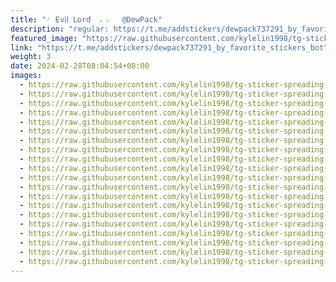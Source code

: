 ```yaml
---
title: "◜ 𝖤v𝗂𝗅 𝖫𝗈r𝖽  ៸ ៸   @DewPack"
description: "regular: https://t.me/addstickers/dewpack737291_by_favorite_stickers_bot"
featured_image: "https://raw.githubusercontent.com/kylelin1998/tg-sticker-spreading-worldwide-images/main/img/c957f3f0-2789-49d5-b827-129d5a28b56e.jpg"
link: "https://t.me/addstickers/dewpack737291_by_favorite_stickers_bot"
weight: 3
date: 2024-02-28T08:04:54+08:00
images:
  - https://raw.githubusercontent.com/kylelin1998/tg-sticker-spreading-worldwide-images/main/img/c957f3f0-2789-49d5-b827-129d5a28b56e.jpg
  - https://raw.githubusercontent.com/kylelin1998/tg-sticker-spreading-worldwide-images/main/img/0537208d-93d7-42cd-860a-865326e2ff8e.jpg
  - https://raw.githubusercontent.com/kylelin1998/tg-sticker-spreading-worldwide-images/main/img/77d22d38-f437-4003-9a1b-f913b45c95f2.jpg
  - https://raw.githubusercontent.com/kylelin1998/tg-sticker-spreading-worldwide-images/main/img/5b345f30-ac03-4fd4-ab62-8e7ff783d77e.jpg
  - https://raw.githubusercontent.com/kylelin1998/tg-sticker-spreading-worldwide-images/main/img/43e020d3-9f77-4cf0-a25d-6593f2c3a64c.jpg
  - https://raw.githubusercontent.com/kylelin1998/tg-sticker-spreading-worldwide-images/main/img/9b711431-4ef5-4401-93e4-174cc279933d.jpg
  - https://raw.githubusercontent.com/kylelin1998/tg-sticker-spreading-worldwide-images/main/img/b38fd316-89b7-4c0e-b286-42277c3f6055.jpg
  - https://raw.githubusercontent.com/kylelin1998/tg-sticker-spreading-worldwide-images/main/img/f79e73d7-ba2c-45ca-aaba-87a4747efe2d.jpg
  - https://raw.githubusercontent.com/kylelin1998/tg-sticker-spreading-worldwide-images/main/img/1aadf7b7-0a30-402a-a0bb-e516c299dbfd.jpg
  - https://raw.githubusercontent.com/kylelin1998/tg-sticker-spreading-worldwide-images/main/img/912d3d8f-f796-42a7-83e5-71c12d8112c4.jpg
  - https://raw.githubusercontent.com/kylelin1998/tg-sticker-spreading-worldwide-images/main/img/d8c8fd00-02c7-476e-a6f7-660425f75dca.jpg
  - https://raw.githubusercontent.com/kylelin1998/tg-sticker-spreading-worldwide-images/main/img/abdc7d29-7c3b-4173-abd5-320ef6d97045.jpg
  - https://raw.githubusercontent.com/kylelin1998/tg-sticker-spreading-worldwide-images/main/img/3500700d-624a-45d0-9ad0-df512a1660c4.jpg
  - https://raw.githubusercontent.com/kylelin1998/tg-sticker-spreading-worldwide-images/main/img/0dd19586-26b3-442e-a0d4-61c9954043a0.jpg
  - https://raw.githubusercontent.com/kylelin1998/tg-sticker-spreading-worldwide-images/main/img/afc46fac-e875-4fe0-b6bc-196c334c9853.jpg
  - https://raw.githubusercontent.com/kylelin1998/tg-sticker-spreading-worldwide-images/main/img/b2f76f0d-84a4-4b85-96d7-dc8ffbe66609.jpg
  - https://raw.githubusercontent.com/kylelin1998/tg-sticker-spreading-worldwide-images/main/img/236d1c89-6add-42c6-bdc1-75fe2350a5ef.jpg
  - https://raw.githubusercontent.com/kylelin1998/tg-sticker-spreading-worldwide-images/main/img/698fa04b-dcea-4c9f-9acf-7eed2f0288b7.jpg
  - https://raw.githubusercontent.com/kylelin1998/tg-sticker-spreading-worldwide-images/main/img/d415bba3-99c3-4221-97b9-b11873c429b7.jpg
  - https://raw.githubusercontent.com/kylelin1998/tg-sticker-spreading-worldwide-images/main/img/ca330745-5869-4536-8f7f-18445f95c35b.jpg
---
```

